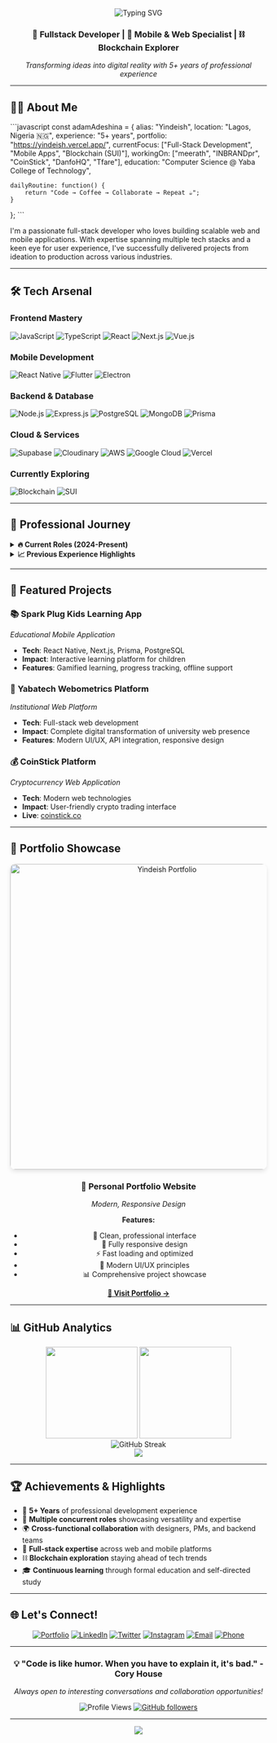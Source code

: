 <div align="center">
  <img src="https://readme-typing-svg.herokuapp.com?font=Fira+Code&size=30&duration=3000&pause=1000&color=2E9EF7&center=true&vCenter=true&width=600&lines=Hi+%F0%9F%91%8B%2C+I'm+Adam+Adeshina;Full-Stack+Developer;Mobile+%26+Web+Specialist;5%2B+Years+Experience" alt="Typing SVG" />
</div>

<div align="center">
  <h3>🚀 Fullstack Developer | 📱 Mobile & Web Specialist | ⛓️ Blockchain Explorer</h3>
  <p><em>Transforming ideas into digital reality with 5+ years of professional experience</em></p>
</div>

---

## 🧑‍💻 About Me

\`\`\`javascript
const adamAdeshina = {
    alias: "Yindeish",
    location: "Lagos, Nigeria 🇳🇬",
    experience: "5+ years",
    portfolio: "https://yindeish.vercel.app/",
    currentFocus: ["Full-Stack Development", "Mobile Apps", "Blockchain (SUI)"],
    workingOn: ["meerath", "INBRANDpr", "CoinStick", "DanfoHQ", "Tfare"],
    education: "Computer Science @ Yaba College of Technology",
    
    dailyRoutine: function() {
        return "Code → Coffee → Collaborate → Repeat ☕";
    }
};
\`\`\`

I'm a passionate full-stack developer who loves building scalable web and mobile applications. With expertise spanning multiple tech stacks and a keen eye for user experience, I've successfully delivered projects from ideation to production across various industries.

---

## 🛠️ Tech Arsenal

### **Frontend Mastery**
![JavaScript](https://img.shields.io/badge/JavaScript-F7DF1E?style=for-the-badge&logo=javascript&logoColor=black)
![TypeScript](https://img.shields.io/badge/TypeScript-007ACC?style=for-the-badge&logo=typescript&logoColor=white)
![React](https://img.shields.io/badge/React-20232A?style=for-the-badge&logo=react&logoColor=61DAFB)
![Next.js](https://img.shields.io/badge/Next.js-000000?style=for-the-badge&logo=next.js&logoColor=white)
![Vue.js](https://img.shields.io/badge/Vue.js-35495E?style=for-the-badge&logo=vue.js&logoColor=4FC08D)

### **Mobile Development**
![React Native](https://img.shields.io/badge/React_Native-20232A?style=for-the-badge&logo=react&logoColor=61DAFB)
![Flutter](https://img.shields.io/badge/Flutter-02569B?style=for-the-badge&logo=flutter&logoColor=white)
![Electron](https://img.shields.io/badge/Electron-191970?style=for-the-badge&logo=Electron&logoColor=white)

### **Backend & Database**
![Node.js](https://img.shields.io/badge/Node.js-43853D?style=for-the-badge&logo=node.js&logoColor=white)
![Express.js](https://img.shields.io/badge/Express.js-404D59?style=for-the-badge)
![PostgreSQL](https://img.shields.io/badge/PostgreSQL-316192?style=for-the-badge&logo=postgresql&logoColor=white)
![MongoDB](https://img.shields.io/badge/MongoDB-4EA94B?style=for-the-badge&logo=mongodb&logoColor=white)
![Prisma](https://img.shields.io/badge/Prisma-3982CE?style=for-the-badge&logo=Prisma&logoColor=white)

### **Cloud & Services**
![Supabase](https://img.shields.io/badge/Supabase-3ECF8E?style=for-the-badge&logo=supabase&logoColor=white)
![Cloudinary](https://img.shields.io/badge/Cloudinary-3448C5?style=for-the-badge&logo=cloudinary&logoColor=white)
![AWS](https://img.shields.io/badge/Amazon_AWS-232F3E?style=for-the-badge&logo=amazon-aws&logoColor=white)
![Google Cloud](https://img.shields.io/badge/Google_Cloud-4285F4?style=for-the-badge&logo=google-cloud&logoColor=white)
![Vercel](https://img.shields.io/badge/Vercel-000000?style=for-the-badge&logo=vercel&logoColor=white)

### **Currently Exploring**
![Blockchain](https://img.shields.io/badge/Blockchain-121D33?style=for-the-badge&logo=blockchain-dot-com&logoColor=white)
![SUI](https://img.shields.io/badge/SUI-4DA2FF?style=for-the-badge&logo=sui&logoColor=white)

---

## 💼 Professional Journey

<details>
<summary><b>🔥 Current Roles (2024-Present)</b></summary>

### 🚀 **Frontend Developer** @ meerath
*May 2025 - Present*
- Leading frontend development initiatives
- Building responsive and intuitive user interfaces

### 📱 **Mobile Developer** @ INBRANDpr  
*November 2024 - Present*
- Developing cross-platform mobile applications
- Implementing modern mobile development practices

### 🎨 **Web Designer** @ CoinStick
*August 2024 - Present*
- Designing and developing cryptocurrency platform interfaces
- 🌐 [Visit CoinStick](https://coinstick.co/)

### 💻 **Web Developer** @ DanfoHQ
*August 2024 - Present*
- Building scalable web applications
- Collaborating with cross-functional teams

### 🔧 **Mobile & Web Developer** @ Tfare
*August 2024 - Present*
- Full-stack development across web and mobile platforms
</details>

<details>
<summary><b>📈 Previous Experience Highlights</b></summary>

### **Frontend Developer** @ PeerHub Ltd *(Sept 2023 - July 2024)*
- 🏗️ Architected product development flows and state management
- 🤝 Participated in strategic meetings and code reviews
- 💰 Contributed to technical resource budget planning

### **Full Stack Engineer** @ Yabatech Webometrics *(Jan - June 2024)*
- 🔄 Led complete rebuild and redesign of institutional website
- 🔧 Developed robust APIs and backend systems

### **Full-Stack Mobile Developer** @ Spark Plug Kids *(Mar - Sept 2023)*
- 📚 Built comprehensive learning mobile app for children
- 🛠️ **Tech Stack**: React Native, Next.js, Prisma ORM, PostgreSQL

### **Full Stack Engineer** @ Overite *(Feb 2022 - Jan 2023)*
- 🎨 Translated design concepts into functional interfaces
- ⚡ Optimized application performance and user experience
- 🔗 Developed and integrated RESTful APIs
</details>

---

## 🎯 Featured Projects

### 📚 **Spark Plug Kids Learning App**
*Educational Mobile Application*
- **Tech**: React Native, Next.js, Prisma, PostgreSQL
- **Impact**: Interactive learning platform for children
- **Features**: Gamified learning, progress tracking, offline support

### 🏫 **Yabatech Webometrics Platform**
*Institutional Web Platform*
- **Tech**: Full-stack web development
- **Impact**: Complete digital transformation of university web presence
- **Features**: Modern UI/UX, API integration, responsive design

### 💰 **CoinStick Platform**
*Cryptocurrency Web Application*
- **Tech**: Modern web technologies
- **Impact**: User-friendly crypto trading interface
- **Live**: [coinstick.co](https://coinstick.co/)

---

## 🌟 Portfolio Showcase

<div align="center">
  <a href="https://yindeish.vercel.app/" target="_blank">
    <img src="https://sjc.microlink.io/xMartLONwQLrTMESrt_uDithTr2Pajfjw0qTHbi0nGqJ4UKPFBzL97I1yfjL94XNbhOx4ZiLF74Kly84EKC2wQ.jpeg" alt="Yindeish Portfolio" width="600" style="border-radius: 10px; box-shadow: 0 4px 8px rgba(0,0,0,0.1);" />
  </a>
  
  ### 🎨 **Personal Portfolio Website**
  *Modern, Responsive Design*
  
  **Features:**
  - 🎯 Clean, professional interface
  - 📱 Fully responsive design
  - ⚡ Fast loading and optimized
  - 🎨 Modern UI/UX principles
  - 📊 Comprehensive project showcase
  
  [**🚀 Visit Portfolio →**](https://yindeish.vercel.app/)
</div>

---

## 📊 GitHub Analytics

<div align="center">
  <img height="180em" src="https://github-readme-stats.vercel.app/api?username=yindeish&show_icons=true&theme=tokyonight&include_all_commits=true&count_private=true"/>
  <img height="180em" src="https://github-readme-stats.vercel.app/api/top-langs/?username=yindeish&layout=compact&langs_count=8&theme=tokyonight"/>
</div>

<div align="center">
  <img src="https://github-readme-streak-stats.herokuapp.com/?user=yindeish&theme=tokyonight" alt="GitHub Streak" />
</div>

<div align="center">
  <img src="https://github-readme-activity-graph.vercel.app/graph?username=yindeish&theme=tokyo-night&hide_border=true" />
</div>

---

## 🏆 Achievements & Highlights

- 🎯 **5+ Years** of professional development experience
- 🚀 **Multiple concurrent roles** showcasing versatility and expertise
- 🌍 **Cross-functional collaboration** with designers, PMs, and backend teams
- 📱 **Full-stack expertise** across web and mobile platforms
- ⛓️ **Blockchain exploration** staying ahead of tech trends
- 🎓 **Continuous learning** through formal education and self-directed study

---

## 🌐 Let's Connect!

<div align="center">
  
[![Portfolio](https://img.shields.io/badge/Portfolio-FF5722?style=for-the-badge&logo=todoist&logoColor=white)](https://yindeish.vercel.app/)
[![LinkedIn](https://img.shields.io/badge/LinkedIn-0077B5?style=for-the-badge&logo=linkedin&logoColor=white)](https://www.linkedin.com/in/adam-adeshina-47b4a4246/)
[![Twitter](https://img.shields.io/badge/Twitter-1DA1F2?style=for-the-badge&logo=twitter&logoColor=white)](https://x.com/Yindeish08)
[![Instagram](https://img.shields.io/badge/Instagram-E4405F?style=for-the-badge&logo=instagram&logoColor=white)](https://www.instagram.com/yindeish.dev?igsh=bHgweDZiY3l4ZXd0)
[![Email](https://img.shields.io/badge/Email-D14836?style=for-the-badge&logo=gmail&logoColor=white)](mailto:adeshinaadam03@gmail.com)
[![Phone](https://img.shields.io/badge/Phone-25D366?style=for-the-badge&logo=whatsapp&logoColor=white)](tel:+2348169562814)

</div>

---

<div align="center">
  <h3>💡 "Code is like humor. When you have to explain it, it's bad." - Cory House</h3>
  <p><em>Always open to interesting conversations and collaboration opportunities!</em></p>
  
  ![Profile Views](https://komarev.com/ghpvc/?username=yindeish&color=brightgreen&style=flat-square)
  [![GitHub followers](https://img.shields.io/github/followers/yindeish?label=Follow&style=social)](https://github.com/yindeish)
</div>

---

<div align="center">
  <img src="https://capsule-render.vercel.app/api?type=waving&color=gradient&height=100&section=footer" />
</div>
